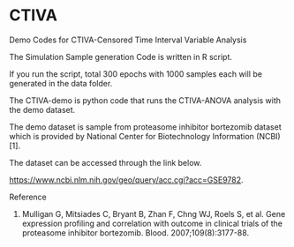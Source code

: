 # CTIVA
Demo Codes for CTIVA-Censored Time Interval Variable Analysis

The Simulation Sample generation Code is written in R script. 

If you run the script, total 300 epochs with 1000 samples each will be generated in the data folder.

The CTIVA-demo is python code that runs the CTIVA-ANOVA analysis with the demo dataset.

The demo dataset is sample from proteasome inhibitor bortezomib dataset which is provided by National Center for Biotechnology Information (NCBI) [1].

The dataset can be accessed through the link below.

https://www.ncbi.nlm.nih.gov/geo/query/acc.cgi?acc=GSE9782.

Reference 

1. Mulligan G, Mitsiades C, Bryant B, Zhan F, Chng WJ, Roels S, et al. Gene expression profiling and correlation with outcome in clinical trials of the proteasome inhibitor bortezomib. Blood. 2007;109(8):3177-88.
